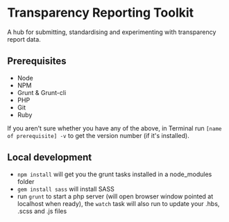 # Transparency Reporting Toolkit
A hub for submitting, standardising and experimenting with transparency report data.

## Prerequisites
- Node
- NPM
- Grunt & Grunt-cli
- PHP
- Git
- Ruby

If you aren't sure whether you have any of the above, in Terminal run `[name of prerequisite] -v` to get the version number (if it's installed).

## Local development
- `npm install` will get you the grunt tasks installed in a node_modules folder
- `gem install sass` will install SASS
- run `grunt` to start a php server (will open browser window pointed at localhost when ready), the `watch` task will also run to update your .hbs, .scss and .js files